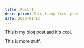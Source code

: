 ```yaml
---
title: Post 1
description: This is my first post
date: 2025-01-12
---
```


This is my blog post and it's cool.

This is more stuff.